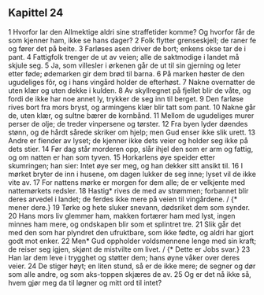 ## Kapittel 24

1 Hvorfor lar den Allmektige aldri sine straffetider komme? Og hvorfor får de som kjenner ham, ikke se hans dager?
2 Folk flytter grenseskjell; de raner fe og fører det på beite.
3 Farløses asen driver de bort; enkens okse tar de i pant.
4 Fattigfolk trenger de ut av veien; alle de saktmodige i landet må skjule seg.
5 Ja, som villesler i ørkenen går de ut til sin gjerning og leter etter føde; ødemarken gir dem brød til barna.
6 På marken høster de den ugudeliges fôr, og i hans vingård holder de efterhøst.
7 Nakne overnatter de uten klær og uten dekke i kulden.
8 Av skyllregnet på fjellet blir de våte, og fordi de ikke har noe annet ly, trykker de seg inn til berget.
9 Den farløse rives bort fra mors bryst, og armingens klær blir tatt som pant.
10 Nakne går de, uten klær, og sultne bærer de kornbånd.
11 Mellom de ugudeliges murer perser de olje; de treder vinpersene og tørster.
12 Fra byen lyder døendes stønn, og de hårdt sårede skriker om hjelp; men Gud enser ikke slik urett.
13 Andre er fiender av lyset; de kjenner ikke dets veier og holder seg ikke på dets stier.
14 Før dag står morderen opp, slår ihjel den som er arm og fattig, og om natten er han som tyven.
15 Horkarlens øye speider etter skumringen; han sier: Intet øye ser meg, og han dekker sitt ansikt til.
16 I mørket bryter de inn i husene, om dagen lukker de seg inne; lyset vil de ikke vite av.
17 For nattens mørke er morgen for dem alle; de er velkjente med nattemørkets redsler.
18 Hastig* rives de med av strømmen; forbannet blir deres arvedel i landet; de ferdes ikke mere på veien til vingårdene. / {* mener dere.}
19 Tørke og hete sluker snevann, dødsriket dem som synder.
20 Hans mors liv glemmer ham, makken fortærer ham med lyst, ingen minnes ham mere, og ondskapen blir som et splintret tre.
21 Slik går det med den som har plyndret den ufruktbare, som ikke fødte, og aldri har gjort godt mot enker.
22 Men* Gud oppholder voldsmennene lenge med sin kraft; de reiser seg igjen, skjønt de mistvilte om livet. / {* Dette er Jobs svar.}
23 Han lar dem leve i trygghet og støtter dem; hans øyne våker over deres veier.
24 De stiger høyt; en liten stund, så er de ikke mere; de segner og dør som alle andre, og som aks-toppen skjæres de av.
25 Og er det nå ikke så, hvem gjør meg da til løgner og mitt ord til intet?
